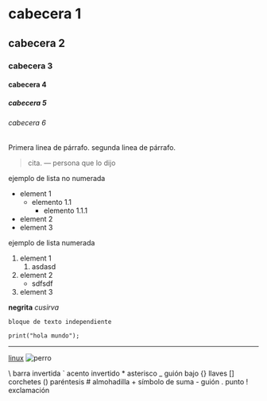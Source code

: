 # cabecera 1
## cabecera 2
### cabecera 3
#### cabecera 4
##### cabecera 5
###### cabecera 6

Primera linea de párrafo.
segunda linea de párrafo.

> cita.
> — persona que lo dijo 

ejemplo de lista no numerada
* element 1
  * elemento 1.1
    * elemento 1.1.1
* element 2
* element 3

ejemplo de lista numerada
1. element 1
   1. asdasd
2. element 2
   * sdfsdf 
3. element 3

**negrita**
*cusirva*

~~~
bloque de texto independiente
~~~

`print("hola mundo");`

***

[linux](https://es.wikipedia.org/wiki/GNU/Linux)
![perro](https://static.fundacion-affinity.org/cdn/farfuture/PVbbIC-0M9y4fPbbCsdvAD8bcjjtbFc0NSP3lRwlWcE/mtime:1643275542/sites/default/files/los-10-sonidos-principales-del-perro.jpg)

\\  barra invertida
\`  acento invertido
\*  asterisco
\_  guión bajo
\{\} llaves
\[\] corchetes
\(\) paréntesis
\#  almohadilla
\+  símbolo de suma
\-  guión
\.  punto
\!  exclamación